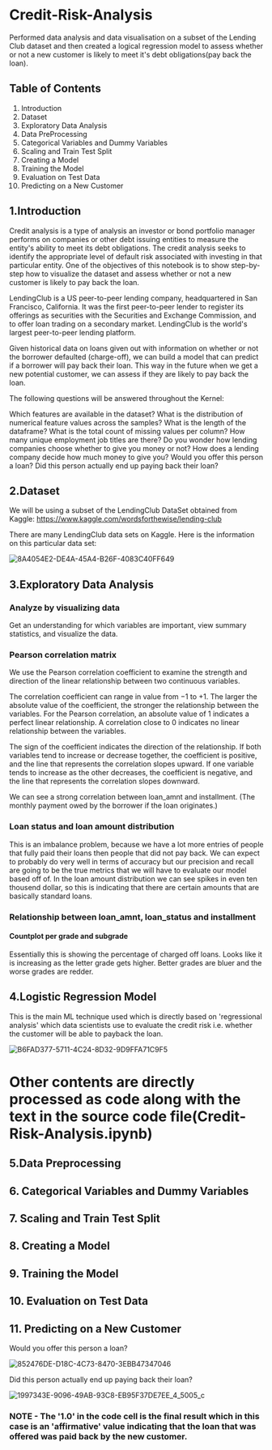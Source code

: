 # Credit-Risk-Analysis
Performed data analysis and data visualisation on a subset of the Lending Club dataset and then created a logical regression model to  assess whether or not a new customer is likely to meet it's debt obligations(pay back the loan).

## Table of Contents
1. Introduction
2. Dataset
3. Exploratory Data Analysis
4. Data PreProcessing
5. Categorical Variables and Dummy Variables
6. Scaling and Train Test Split
7. Creating a Model
8. Training the Model
9. Evaluation on Test Data
10. Predicting on a New Customer

## 1.Introduction
Credit analysis is a type of analysis an investor or bond portfolio manager performs on companies or other debt issuing entities to measure the entity's ability to meet its debt obligations. The credit analysis seeks to identify the appropriate level of default risk associated with investing in that particular entity.
One of the objectives of this notebook is to show step-by-step how to visualize the dataset and assess whether or not a new customer is likely to pay back the loan.

LendingClub is a US peer-to-peer lending company, headquartered in San Francisco, California. It was the first peer-to-peer lender to register its offerings as securities with the Securities and Exchange Commission, and to offer loan trading on a secondary market. LendingClub is the world's largest peer-to-peer lending platform.

Given historical data on loans given out with information on whether or not the borrower defaulted (charge-off), we can build a model that can predict if a borrower will pay back their loan. This way in the future when we get a new potential customer, we can assess if they are likely to pay back the loan.

The following questions will be answered throughout the Kernel:

Which features are available in the dataset?
What is the distribution of numerical feature values across the samples?
What is the length of the dataframe?
What is the total count of missing values per column?
How many unique employment job titles are there?
Do you wonder how lending companies choose whether to give you money or not?
How does a lending company decide how much money to give you?
Would you offer this person a loan?
Did this person actually end up paying back their loan?

## 2.Dataset

We will be using a subset of the LendingClub DataSet obtained from Kaggle: https://www.kaggle.com/wordsforthewise/lending-club

There are many LendingClub data sets on Kaggle. Here is the information on this particular data set:

![8A4054E2-DE4A-45A4-B26F-4083C40FF649](https://user-images.githubusercontent.com/92293353/138538643-ef9fb9c3-dd8d-4a78-a6df-4f89c739cdf2.jpeg)

## 3.Exploratory Data Analysis

### Analyze by visualizing data
Get an understanding for which variables are important, view summary statistics, and visualize the data.

### Pearson correlation matrix
We use the Pearson correlation coefficient to examine the strength and direction of the linear relationship between two continuous variables.

The correlation coefficient can range in value from −1 to +1. The larger the absolute value of the coefficient, the stronger the relationship between the variables. For the Pearson correlation, an absolute value of 1 indicates a perfect linear relationship. A correlation close to 0 indicates no linear relationship between the variables.

The sign of the coefficient indicates the direction of the relationship. If both variables tend to increase or decrease together, the coefficient is positive, and the line that represents the correlation slopes upward. If one variable tends to increase as the other decreases, the coefficient is negative, and the line that represents the correlation slopes downward.

We can see a strong correlation between loan_amnt and installment. (The monthly payment owed by the borrower if the loan originates.)

### Loan status and loan amount distribution
This is an imbalance problem, because we have a lot more entries of people that fully paid their loans then people that did not pay back.
We can expect to probably do very well in terms of accuracy but our precision and recall are going to be the true metrics that we will have to evaluate our model based off of.
In the loan amount distribution we can see spikes in even ten thousend dollar, so this is indicating that there are certain amounts that are basically standard loans.

### Relationship between loan_amnt, loan_status and installment

#### Countplot per grade and subgrade
Essentially this is showing the percentage of charged off loans.
Looks like it is increasing as the letter grade gets higher.
Better grades are bluer and the worse grades are redder.

## 4.Logistic Regression Model
This is the main ML technique used which is directly based on 'regressional analysis' which data scientists use to evaluate the credit risk i.e. whether the customer will be able to payback the loan.

![B6FAD377-5711-4C24-8D32-9D9FFA71C9F5](https://user-images.githubusercontent.com/92293353/138539787-30266bbe-8d04-4abd-939b-39cd662b0e40.jpeg)

# Other contents are directly processed as code along with the text in the source code file(Credit-Risk-Analysis.ipynb)

## 5.Data Preprocessing

## 6. Categorical Variables and Dummy Variables

## 7. Scaling and Train Test Split

## 8. Creating a Model

## 9. Training the Model

## 10. Evaluation on Test Data

## 11. Predicting on a New Customer
Would you offer this person a loan?

![852476DE-D18C-4C73-8470-3EBB47347046](https://user-images.githubusercontent.com/92293353/138539844-d374cc8c-08ec-47ee-b7c3-89c571a9cc6c.jpeg)

Did this person actually end up paying back their loan?

![1997343E-9096-49AB-93C8-EB95F37DE7EE_4_5005_c](https://user-images.githubusercontent.com/92293353/138539851-c78c847a-0036-408e-b922-16b023868716.jpeg)

### NOTE - The '1.0' in the code cell is the final result which in this case is an 'affirmative' value indicating that the loan that was offered was paid back by the new customer.
